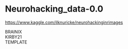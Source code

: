 # Neurohacking_data-0.0<br>
https://www.kaggle.com/ilknuricke/neurohackinginrimages<br>

BRAINIX<br>
KIRBY21<br>
TEMPLATE<br>


